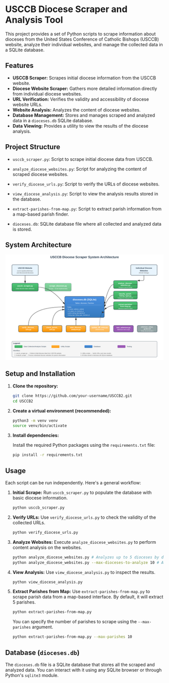 # USCCB Diocese Scraper and Analysis Tool

This project provides a set of Python scripts to scrape information about dioceses from the United States Conference of Catholic Bishops (USCCB) website, analyze their individual websites, and manage the collected data in a SQLite database.

## Features

- **USCCB Scraper:** Scrapes initial diocese information from the USCCB website.
- **Diocese Website Scraper:** Gathers more detailed information directly from individual diocese websites.
- **URL Verification:** Verifies the validity and accessibility of diocese website URLs.
- **Website Analysis:** Analyzes the content of diocese websites.
- **Database Management:** Stores and manages scraped and analyzed data in a `dioceses.db` SQLite database.
- **Data Viewing:** Provides a utility to view the results of the diocese analysis.

## Project Structure

- `usccb_scraper.py`: Script to scrape initial diocese data from USCCB.

- `analyze_diocese_websites.py`: Script for analyzing the content of scraped diocese websites.
- `verify_diocese_urls.py`: Script to verify the URLs of diocese websites.

- `view_diocese_analysis.py`: Script to view the analysis results stored in the database.
- `extract-parishes-from-map.py`: Script to extract parish information from a map-based parish finder.
- `dioceses.db`: SQLite database file where all collected and analyzed data is stored.

## System Architecture

![USCCB Diocese Scraper Architecture](./docs/architecture-diagram.svg)


## Setup and Installation

1.  **Clone the repository:**

    ```bash
    git clone https://github.com/your-username/USCCB2.git
    cd USCCB2
    ```

2.  **Create a virtual environment (recommended):**

    ```bash
    python3 -m venv venv
    source venv/bin/activate
    ```

3.  **Install dependencies:**

    Install the required Python packages using the `requirements.txt` file:

    ```bash
    pip install -r requirements.txt
    ```

## Usage

Each script can be run independently. Here's a general workflow:

1.  **Initial Scrape:** Run `usccb_scraper.py` to populate the database with basic diocese information.

    ```bash
    python usccb_scraper.py
    ```

2.  **Verify URLs:** Use `verify_diocese_urls.py` to check the validity of the collected URLs.

    ```bash
    python verify_diocese_urls.py
    ```

4.  **Analyze Websites:** Execute `analyze_diocese_websites.py` to perform content analysis on the websites.

    ```bash
    python analyze_diocese_websites.py # Analyzes up to 5 dioceses by default
    python analyze_diocese_websites.py --max-dioceses-to-analyze 10 # Analyzes up to 10 dioceses
    ```

4.  **View Analysis:** Use `view_diocese_analysis.py` to inspect the results.

    ```bash
    python view_diocese_analysis.py
    ```



6.  **Extract Parishes from Map:** Use `extract-parishes-from-map.py` to scrape parish data from a map-based interface. By default, it will extract 5 parishes.

    ```bash
    python extract-parishes-from-map.py
    ```

    You can specify the number of parishes to scrape using the `--max-parishes` argument.

    ```bash
    python extract-parishes-from-map.py --max-parishes 10
    ```

## Database (`dioceses.db`)

The `dioceses.db` file is a SQLite database that stores all the scraped and analyzed data. You can interact with it using any SQLite browser or through Python's `sqlite3` module.